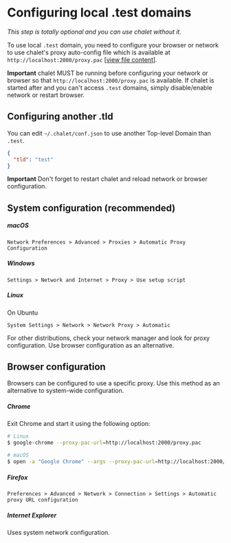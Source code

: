 # Configuring local .test domains

_This step is totally optional and you can use chalet without it._

To use local `.test` domain, you need to configure your browser or network to use chalet's proxy auto-config file which is available at `http://localhost:2000/proxy.pac` [[view file content](../src/daemon/views/proxy-pac.pug)].

**Important** chalet MUST be running before configuring your network or browser so that `http://localhost:2000/proxy.pac` is available. If chalet is started after and you can't access `.test` domains, simply disable/enable network or restart browser.

## Configuring another .tld

You can edit `~/.chalet/conf.json` to use another Top-level Domain than `.test`.

```json
{
  "tld": "test"
}
```

**Important** Don't forget to restart chalet and reload network or browser configuration.

## System configuration (recommended)

##### macOS

`Network Preferences > Advanced > Proxies > Automatic Proxy Configuration`

##### Windows

`Settings > Network and Internet > Proxy > Use setup script`

##### Linux

On Ubuntu

`System Settings > Network > Network Proxy > Automatic`

For other distributions, check your network manager and look for proxy configuration. Use browser configuration as an alternative.

## Browser configuration

Browsers can be configured to use a specific proxy. Use this method as an alternative to system-wide configuration.

##### Chrome

Exit Chrome and start it using the following option:

```sh
# Linux
$ google-chrome --proxy-pac-url=http://localhost:2000/proxy.pac

# macOS
$ open -a "Google Chrome" --args --proxy-pac-url=http://localhost:2000/proxy.pac
```

##### Firefox

`Preferences > Advanced > Network > Connection > Settings > Automatic proxy URL configuration`

##### Internet Explorer

Uses system network configuration.
